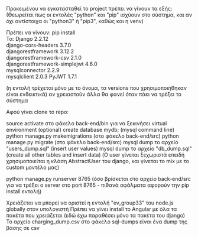 Προκειμένου να εγκατασταθεί το project πρέπει να γίνουν τα εξής:
(Θεωρείται πως οι εντολές "python" και "pip" ισχύουν στο σύστημα, και αν όχι αντίστοιχα οι "python3" ή "pip3", καθώς και η venv)

Πρέπει να γίνουν:
pip install  
Τα:
	Django                        2.2.12       
	django-cors-headers           3.7.0               
	djangorestframework           3.12.2              
	djangorestframework-csv       2.1.0               
	djangorestframework-simplejwt 4.6.0        
	mysqlconnector                2.2.9       
	mysqlclient                   2.0.3
	PyJWT                         1.7.1
	
(η εντολή τρέχεται μόνο με το όνομα, τα versions που χρησιμοποιήθηκαν είναι ενδεικτικά)
αν χρειαστούν άλλα θα φανεί όταν πάει να τρέξει το σύστημα

Αφού γίνει clone το repo:

source activate στο φάκελο back-end/bin για να ξεκινήσει virtual environment (optional)
create database mydb; (mysql command line)
python manage.py makemigrations (στο φάκελο back-end/src)
python manage.py migrate (στο φάκελο back-end/src)
mysql dump το αρχείο "users_dump.sql" (insert user values)
mysql dump το αρχείο "db_dump.sql" (create all other tables and insert data)
(Ο user γίνεται ξεχωριστά επειδή χρησιμοποιείται η κλάση AbstractUser του django, και γίνεται το mix με το custom μοντέλο μας)

python manage.py runserver 8765 (όσο βρίσκεται στο αρχείο back-end/src για να τρέξει ο server στο port 8765 - πιθανά σφάλματα αφορούν την pip install εντολή)

Χρειάζεται να μπορεί να οριστεί η εντολή "ev_group33" του node.js globally στον υπολογιστή
Πρέπει να γίνει install το Angular με όλα τα πακέτα που χρειάζεται (εδώ έχω παραθέσει μόνο τα πακέτα του django)
Το αρχείο charging_dump.csv στο φάκελο sql-dumps είναι ένα dump της βάσης σε csv


